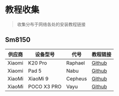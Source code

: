 # 教程收集
> 收集分布于网络各处的安装教程链接

## Sm8150
| 供应商   | 设备型号    | 代号      | 教程链接                                                               |
|---------|-------------|----------|------------------------------------------------------------------------|
| Xiaomi  | K20 Pro     | Raphael  | [Github](https://github.com/graphiks/woa-raphael)                      |
| Xiaomi  | Pad 5       | Nabu     | [Github](https://github.com/erdilS/Port-Windows-11-Xiaomi-Pad-5)       |
| XiaoMi  | XiaoMi 9    | Cepheus  | [Github](https://github.com/woacepheus/Port-Windows-11-Xiaomi-Mi-9)    |
| XiaoMi  | POCO X3 PRO | Vayu     | [Github](https://github.com/woa-vayu/Port-Windows-11-POCO-X3-PRO)      |